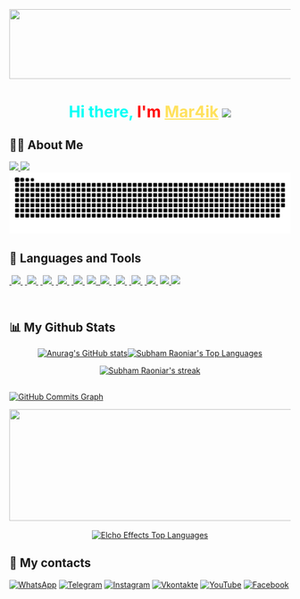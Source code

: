 <!-- [![Typing SVG](https://readme-typing-svg.herokuapp.com?color=FF0000&lines=Hi,+my+name+is+Elkhan.)](https://github.com/shaiyldaevich)

[![Typing SVG](https://readme-typing-svg.herokuapp.com?color=5BCDEC&lines=I+am+a+Frontend+Developer!)](https://github.com/shaiyldaevich) -->
<div align="center">
<!-- <img src="https://elcho911.netlify.app/shaiyldaevich-icons/Front-end-DevX.gif"/> -->
<!-- <img src="https://elcho911.netlify.app/shaiyldaevich-icons/madara.gif"/> -->
<!-- <img src="https://elcho911.netlify.app/shaiyldaevich-icons/madara-v2.gif"/> -->
<img width="800px" height="125px" src=""/>
</div>

<h1 align="center"><span style="color: #00FFF6; font-weight: 700;">Hi there, </span><span style="color: red; font-weight: 700;">I'm</span> <a style="color: #FFE15D; font-weight: 700;" href="https://github.com/arstan6ekovich" target="_blank">Mar4ik</a> 
<img src="https://github.com/blackcater/blackcater/raw/main/images/Hi.gif" height="32"/></h1>

## 🙋‍♂️ About Me

<!-- <a href="https://github.com/shaiyldaevich">
<img height="70" src="https://readme-typing-svg.herokuapp.com?color=FFE15D&lines=I+study+at+DevX"/>
</a> -->

<!-- <a href="https://github.com/shaiyldaevich">
<img height="70" src="https://readme-typing-svg.herokuapp.com?color=FFE15D&lines=I'm+a+Frontend+Developer+Engineer"/>
</a> -->

<a href="https://github.com/arstan6ekovich">
<img height="70" src="https://readme-typing-svg.herokuapp.com?color=FFE15D&lines=Frontend+Developer+Engineer"/>
</a>

<a href="https://github.com/arstan6ekovich">
<img height="70" src="https://readme-typing-svg.herokuapp.com?color=CB1C8D&lines=Backend+Developer"/>
</a>

<div align="center">
  <a href="https://github.com/arstan6ekovich">
  <img src="https://github.com/bimashazaman/Github-snake-SVG/raw/master/snake.svg"
       alt="snake" /></a>
</div>

## 🚀 Languages and Tools

<p align="left">
    <a href="https://nextjs.org/" target="_blank">&nbsp<img  width="45px" src="https://i.ibb.co/0ymcg1H/259-oooo-plus-removebg-preview.png"/>&nbsp</a>
    <a href="https://vitejs.dev/" target="_blank">&nbsp<img  width="45px" src="https://i.ibb.co/5s7hH59/1.png"/>&nbsp</a>
    <a href="https://www.jetbrains.com/webstorm/" target="_blank">&nbsp<img  width="42px" src="https://upload.wikimedia.org/wikipedia/commons/7/71/WebStorm_Icon.png"/>&nbsp</a>
    <a href="https://www.jetbrains.com/idea/" target="_blank">&nbsp<img  width="42px" src="https://www.digiseller.ru/preview/554839/p1_3426434_98691a2e.png"/>&nbsp</a>
    <a href="https://code.visualstudio.com/" target="_blank">&nbsp<img  width="44px"src="https://i.ibb.co/z65rXyV/vs-code.png"/>&nbsp</a>
    <a href="https://reactjs.org/" target="_blank"> <img src="https://img.icons8.com/color/48/000000/react-native.png"/> </a>
    <!-- <a href="https://developer.mozilla.org/en-US/docs/Web/JavaScript" target="_blank"> <img src="https://img.icons8.com/color/48/000000/javascript.png"/> </a>  -->
    <a href="https://www.typescriptlang.org/docs/handbook/react.html" target="_blank">&nbsp<img width="44px" src="https://i.ibb.co/myc6m6B/ica-FVm-C2-2x.jpg"/>&nbsp</a> 
    <!-- <a href="https://www.w3.org/html/" target="_blank"> <img src="https://img.icons8.com/color/48/000000/html-5.png"/> </a>  -->
    <!-- <a href="https://www.w3schools.com/css/" target="_blank"> <img src="https://img.icons8.com/color/48/000000/css3.png"/> </a>  -->
    <a href="https://sass-scss.ru/" target="_blank">&nbsp<img width="51px" src="https://i.ibb.co/Z6kGf6Z/3.png"/>&nbsp</a> 
    <a href="https://nodejs.org/en" target="_blank">&nbsp<img width="46px" src="https://i.ibb.co/xmg56GJ/image.png"/>&nbsp</a> 
    <!-- <a href="https://tailwindcss.com/docs/guides/create-react-app" target="_blank"> <img width="51px" src="https://img.icons8.com/color/tailwindcss.png"/> </a> -->
    <a href="https://www.framer.com/motion/" target="_blank">&nbsp<img width="43px" src="https://i.ibb.co/JQ65k8b/image.png"/>&nbsp</a> 
    <!-- <a href="https://getbootstrap.com" target="_blank"> <img src="https://img.icons8.com/color/48/000000/bootstrap.png"/> </a>  -->
    <!-- <a href="https://react-bootstrap.github.io/" target="_blank"> <img src="https://elcho911.netlify.app/shaiyldaevich-icons/react-bootstrap.png"/> </a>  -->
    <a href="https://firebase.google.com/" target="_blank"> <img src="https://img.icons8.com/color/48/000000/firebase.png"/> </a> 
    <a href="https://git-scm.com/" target="_blank"> <img src="https://img.icons8.com/color/48/000000/git.png"/> </a> 
</p>

<br/>

## 📊 My Github Stats

<div style="display: flex; justify-content: center; align-items: center;">
<a href="https://github.com/arstan6ekovich"><img alt="Anurag's GitHub stats" src="https://github-readme-stats.vercel.app/api?username=arstan6ekovich&show_icons=true&theme=radical&hide_border=true&bg_color=0D1117">
</a>
<a href="https://github.com/arstan6ekovich"><img alt="Subham Raoniar's Top Languages" src="https://github-readme-stats.vercel.app/api/top-langs/?username=arstan6ekovich&langs_count=8&count_private=true&theme=react&hide_border=true&bg_color=0D1117">
</a>
</div>

<p align="center">
    <a href="https://github.com/arstan6ekovich">
        <img title="🔥 Get streak stats for your profile at git.io/streak-stats" alt="Subham Raoniar's streak" src="https://github-readme-streak-stats.herokuapp.com/?user=arstan6ekovich&theme=black-ice&hide_border=true&stroke=0000&background=0D1117"/>
    </a>
</p>

##

<!-- <a href="https://github.com/shaiyldaevich"><img alt="Elcho Effects Top Languages" src="https://activity-graph.herokuapp.com/graph?username=shaiyldaevich&theme=react-dark&hide_border=true&bg_color=0D1117"/>
</a> -->

<a href="http://www.github.com/arstan6ekovich"><img src="https://github-readme-activity-graph.cyclic.app/graph?username=arstan6ekovich&theme=react-dark&hide_border=true&bg_color=0D1117" alt="GitHub Commits Graph" /></a>

<div align="center">
<img width="800px" height=200px src="https://elcho911.netlify.app/arstan6ekovich-icons/developer.gif"/>
</div>

<!-- <p align="center">
    <a href="https://github.com/shaiyldaevich">
        <img title="🔥 Get streak stats for your profile at git.io/streak-stats" alt="Elcho Effects Top Languages" src="https://github-profile-trophy.vercel.app/?username=shaiyldaevich&theme=dracula&hide_border=true&bg_color=0D1117"/>
    </a>
</p> -->
<p align="center">
<a href="https://github.com/arstan6ekovich"><img alt="Elcho Effects Top Languages" src="https://github-profile-trophy.vercel.app/?username=arstan6ekovich&theme=radical"/>
</a>
</p>

## 🔖 My contacts

[![WhatsApp](https://img.shields.io/badge/-WhatsApp-090909?style=for-the-badge&logo=WhatsApp&logoColor=4ECB5A)](https://wa.me/996990385056)
[![Telegram](https://img.shields.io/badge/-Telegram-090909?style=for-the-badge&logo=telegram&logoColor=27A0D9)](https://t.me/Elcho911)
[![Instagram](https://img.shields.io/badge/-Instagram-090909?style=for-the-badge&logo=instagram&logoColor=B4068E)](https://www.instagram.com/elcho911)
[![Vkontakte](https://img.shields.io/badge/-Vkontakte-090909?style=for-the-badge&logo=Vk&logoColor=4F7DB3)](https://vk.com/elcho_effects)
[![YouTube](https://img.shields.io/badge/-YouTube-090909?style=for-the-badge&logo=YouTube&logoColor=FF0000)](https://www.youtube.com/channel/UC9Vp5dVZkpf7pkffeiADP2A)
[![Facebook](https://img.shields.io/badge/-Facebook-090909?style=for-the-badge&logo=Facebook&logoColor=1195F5)](https://www.facebook.com/Elcho911)
